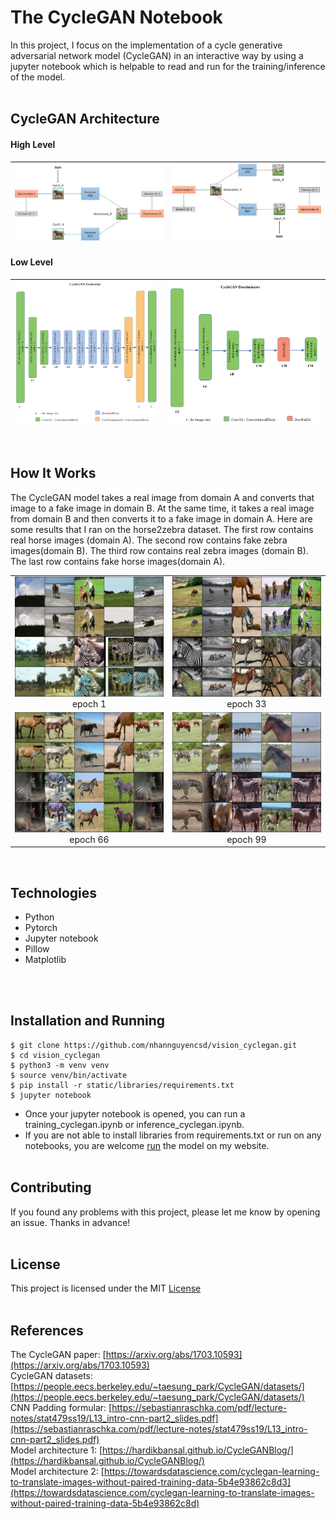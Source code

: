 # The CycleGAN Notebook
In this project, I focus on the implementation of a cycle generative adversarial network model (CycleGAN) in an interactive way by using a jupyter notebook which is helpable to read and run for the training/inference of the model.
<br/><br/>

## CycleGAN Architecture
#### High Level
|[![](static/depict/high_level_from_A.png)]( https://hardikbansal.github.io/CycleGANBlog/ "Image from https://hardikbansal.github.io/CycleGANBlog/")| [![](static/depict/high_level_from_B.png)]( https://hardikbansal.github.io/CycleGANBlog/ "Image from https://hardikbansal.github.io/CycleGANBlog/")|
|:---:|:---:|
#### Low Level
|[![](static/depict/cyclegan_generator.png)](static/depict/cyclegan_generator.png "cyclegan_generator")| [![](static/depict/cyclegan_discriminator.png)](static/depict/cyclegan_discriminator.png "cyclegan_discriminator")|
|:---:|:---:|
<div></div><br/>

## How It Works
The CycleGAN model takes a real image from domain A and converts that image to a fake image in domain B. At the same time, it takes a real image from domain B and then converts it to a fake image in domain A. Here are some results that I ran on the horse2zebra dataset. The first row contains real horse images (domain A). The second row contains fake zebra images(domain B). The third row contains real zebra images (domain B). The last row contains fake horse images(domain A).

|||
|:---:|:---:|
|[![epoch 1](static/depict/epoch_1.png)](static/depict/epoch_1.png "epoch 1") epoch 1 | [![epoch 33](static/depict/epoch_33.png)](static/depict/epoch_33.png "epoch 33") epoch 33|
| [![epoch 66](static/depict/epoch_66.png)](static/depict/epoch_66.png "epoch 66") epoch 66 | [![epoch 99](static/depict/epoch_99.png)](static/depict/epoch_99.png "epoch 99") epoch 99 |
<div></div><br/>

## Technologies
- Python
- Pytorch
- Jupyter notebook
- Pillow
- Matplotlib


<br/><br/>

## Installation and Running
    $ git clone https://github.com/nhannguyencsd/vision_cyclegan.git
    $ cd vision_cyclegan
    $ python3 -m venv venv 
    $ source venv/bin/activate
    $ pip install -r static/libraries/requirements.txt
    $ jupyter notebook
* Once your jupyter notebook is opened, you can run a training_cyclegan.ipynb or inference_cyclegan.ipynb.</li>
* If you are not able to install libraries from requirements.txt or run on any notebooks, you are welcome [run](https://nhancs.com/project/1) the model on my website.
<br/><br/>

## Contributing
If you found any problems with this project, please let me know by opening an issue. Thanks in advance!
<br/><br/>

## License
This project is licensed under the MIT [License](LICENSE)
<br/><br/>

## References
The CycleGAN paper: [https://arxiv.org/abs/1703.10593](https://arxiv.org/abs/1703.10593) <br/>
CycleGAN datasets: [https://people.eecs.berkeley.edu/~taesung_park/CycleGAN/datasets/](https://people.eecs.berkeley.edu/~taesung_park/CycleGAN/datasets/) <br/>
CNN Padding formular: [https://sebastianraschka.com/pdf/lecture-notes/stat479ss19/L13_intro-cnn-part2_slides.pdf](https://sebastianraschka.com/pdf/lecture-notes/stat479ss19/L13_intro-cnn-part2_slides.pdf) <br/>
Model architecture 1: [https://hardikbansal.github.io/CycleGANBlog/](https://hardikbansal.github.io/CycleGANBlog/) <br/>
Model architecture 2: [https://towardsdatascience.com/cyclegan-learning-to-translate-images-without-paired-training-data-5b4e93862c8d3](https://towardsdatascience.com/cyclegan-learning-to-translate-images-without-paired-training-data-5b4e93862c8d) <br/>

